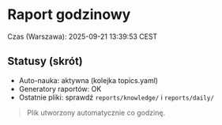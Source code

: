 # Raport godzinowy
Czas (Warszawa): 2025-09-21 13:39:53 CEST

## Statusy (skrót)
- Auto-nauka: aktywna (kolejka topics.yaml)
- Generatory raportów: OK
- Ostatnie pliki: sprawdź `reports/knowledge/` i `reports/daily/`

> Plik utworzony automatycznie co godzinę.
